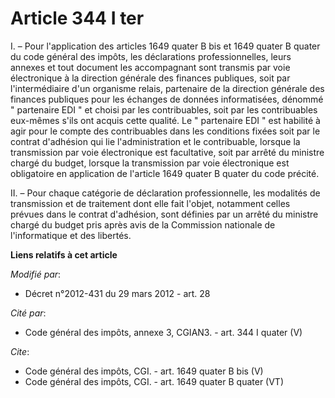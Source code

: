 # Article 344 I ter

I. – Pour l'application des articles 1649 quater B bis et 1649 quater B quater du code général des impôts, les déclarations
professionnelles, leurs annexes et tout document les accompagnant sont transmis par voie électronique à la direction générale
des finances publiques, soit par l'intermédiaire d'un organisme relais, partenaire de la direction générale des finances
publiques pour les échanges de données informatisées, dénommé " partenaire EDI " et choisi par les contribuables, soit par
les contribuables eux-mêmes s'ils ont acquis cette qualité. Le " partenaire EDI " est habilité à agir pour le compte des
contribuables dans les conditions fixées soit par le contrat d'adhésion qui lie l'administration et le contribuable, lorsque
la transmission par voie électronique est facultative, soit par arrêté du ministre chargé du budget, lorsque la transmission
par voie électronique est obligatoire en application de l'article 1649 quater B quater du code précité.

II. – Pour chaque catégorie de déclaration professionnelle, les modalités de transmission et de traitement dont elle fait
l'objet, notamment celles prévues dans le contrat d'adhésion, sont définies par un arrêté du ministre chargé du budget pris
après avis de la Commission nationale de l'informatique et des libertés.

**Liens relatifs à cet article**

_Modifié par_:

  - Décret n°2012-431  du 29 mars 2012 - art. 28

_Cité par_:

  - Code général des impôts, annexe 3, CGIAN3. - art. 344 I quater (V)

_Cite_:

  - Code général des impôts, CGI. - art. 1649 quater B bis (V)
  - Code général des impôts, CGI. - art. 1649 quater B quater (VT)
